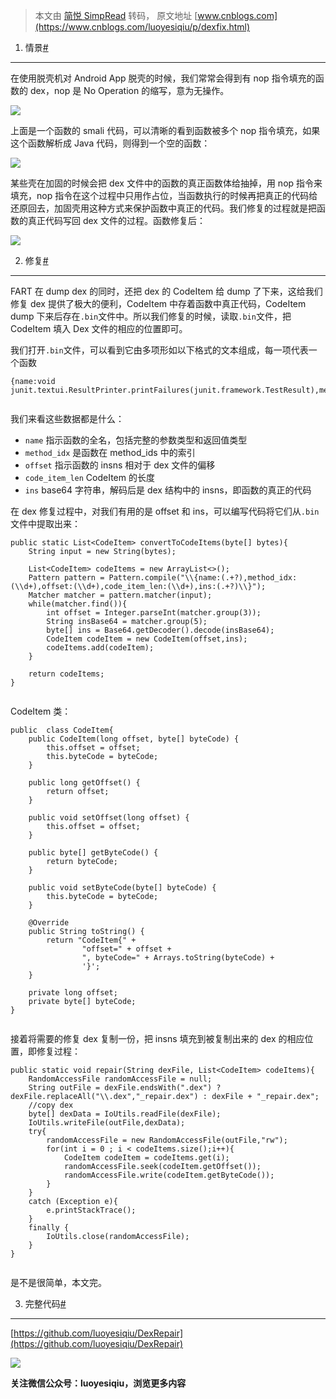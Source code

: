 > 本文由 [简悦 SimpRead](http://ksria.com/simpread/) 转码， 原文地址 [www.cnblogs.com](https://www.cnblogs.com/luoyesiqiu/p/dexfix.html)

1. 情景[#](#1-情景)
---------------

在使用脱壳机对 Android App 脱壳的时候，我们常常会得到有 nop 指令填充的函数的 dex，nop 是 No Operation 的缩写，意为无操作。

[![](https://img2020.cnblogs.com/blog/1456902/202010/1456902-20201020132557607-1999909018.jpg)](https://img2020.cnblogs.com/blog/1456902/202010/1456902-20201020132557607-1999909018.jpg)

上面是一个函数的 smali 代码，可以清晰的看到函数被多个 nop 指令填充，如果这个函数解析成 Java 代码，则得到一个空的函数：

[![](https://img2020.cnblogs.com/blog/1456902/202010/1456902-20201020132610165-1241482049.jpg)](https://img2020.cnblogs.com/blog/1456902/202010/1456902-20201020132610165-1241482049.jpg)

某些壳在加固的时候会把 dex 文件中的函数的真正函数体给抽掉，用 nop 指令来填充，nop 指令在这个过程中只用作占位，当函数执行的时候再把真正的代码给还原回去，加固壳用这种方式来保护函数中真正的代码。我们修复的过程就是把函数的真正代码写回 dex 文件的过程。函数修复后：

[![](https://img2020.cnblogs.com/blog/1456902/202010/1456902-20201020132622709-1965978952.jpg)](https://img2020.cnblogs.com/blog/1456902/202010/1456902-20201020132622709-1965978952.jpg)

2. 修复[#](#2-修复)
---------------

FART 在 dump dex 的同时，还把 dex 的 CodeItem 给 dump 了下来，这给我们修复 dex 提供了极大的便利，CodeItem 中存着函数中真正代码，CodeItem dump 下来后存在`.bin`文件中。所以我们修复的时候，读取`.bin`文件，把 CodeItem 填入 Dex 文件的相应的位置即可。

我们打开`.bin`文件，可以看到它由多项形如以下格式的文本组成，每一项代表一个函数

```
{name:void junit.textui.ResultPrinter.printFailures(junit.framework.TestResult),method_idx:1565,offset:52440,code_item_len:46,ins:BQACAAQAAADpYAIADwAAAG4QpwUEAAwAbhCmBQQACgEbAhYFAABuQBsGAyEOAA==};


```

我们来看这些数据都是什么：

*   `name` 指示函数的全名，包括完整的参数类型和返回值类型
*   `method_idx` 是函数在 method_ids 中的索引
*   `offset` 指示函数的 insns 相对于 dex 文件的偏移
*   `code_item_len` CodeItem 的长度
*   `ins` base64 字符串，解码后是 dex 结构中的 insns，即函数的真正的代码

在 dex 修复过程中，对我们有用的是 offset 和 ins，可以编写代码将它们从`.bin`文件中提取出来：

```
public static List<CodeItem> convertToCodeItems(byte[] bytes){
    String input = new String(bytes);

    List<CodeItem> codeItems = new ArrayList<>();
    Pattern pattern = Pattern.compile("\\{name:(.+?),method_idx:(\\d+),offset:(\\d+),code_item_len:(\\d+),ins:(.+?)\\}");
    Matcher matcher = pattern.matcher(input);
    while(matcher.find()){
        int offset = Integer.parseInt(matcher.group(3));
        String insBase64 = matcher.group(5);
        byte[] ins = Base64.getDecoder().decode(insBase64);
        CodeItem codeItem = new CodeItem(offset,ins);
        codeItems.add(codeItem);
    }

    return codeItems;
}


```

CodeItem 类：

```
public  class CodeItem{
    public CodeItem(long offset, byte[] byteCode) {
        this.offset = offset;
        this.byteCode = byteCode;
    }

    public long getOffset() {
        return offset;
    }

    public void setOffset(long offset) {
        this.offset = offset;
    }

    public byte[] getByteCode() {
        return byteCode;
    }

    public void setByteCode(byte[] byteCode) {
        this.byteCode = byteCode;
    }

    @Override
    public String toString() {
        return "CodeItem{" +
                "offset=" + offset +
                ", byteCode=" + Arrays.toString(byteCode) +
                '}';
    }

    private long offset;
    private byte[] byteCode;
}


```

接着将需要的修复 dex 复制一份，把 insns 填充到被复制出来的 dex 的相应位置，即修复过程：

```
public static void repair(String dexFile, List<CodeItem> codeItems){
    RandomAccessFile randomAccessFile = null;
    String outFile = dexFile.endsWith(".dex") ? dexFile.replaceAll("\\.dex","_repair.dex") : dexFile + "_repair.dex";
    //copy dex
    byte[] dexData = IoUtils.readFile(dexFile);
    IoUtils.writeFile(outFile,dexData);
    try{
        randomAccessFile = new RandomAccessFile(outFile,"rw");
        for(int i = 0 ; i < codeItems.size();i++){
            CodeItem codeItem = codeItems.get(i);
            randomAccessFile.seek(codeItem.getOffset());
            randomAccessFile.write(codeItem.getByteCode());
        }
    }
    catch (Exception e){
        e.printStackTrace();
    }
    finally {
        IoUtils.close(randomAccessFile);
    }
}


```

是不是很简单，本文完。

3. 完整代码[#](#3-完整代码)
-------------------

[https://github.com/luoyesiqiu/DexRepair](https://github.com/luoyesiqiu/DexRepair)

[![](http://images.cnblogs.com/cnblogs_com/luoyesiqiu/1570030/o_200606011422luoyesiqiu_qr.jpg)](//images.cnblogs.com/cnblogs_com/luoyesiqiu/1570030/o_200606011422luoyesiqiu_qr.jpg)

**关注微信公众号：luoyesiqiu，浏览更多内容**